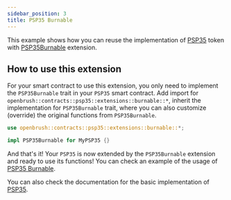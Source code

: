 ```yaml
---
sidebar_position: 3
title: PSP35 Burnable
---
```


This example shows how you can reuse the implementation of [PSP35](https://github.com/Supercolony-net/openbrush-contracts/tree/main/contracts/token/psp35) token with [PSP35Burnable](https://github.com/Supercolony-net/openbrush-contracts/tree/main/contracts/token/psp35/extensions/burnable.rs) extension.

## How to use this extension

For your smart contract to use this extension, you only need to implement the `PSP35Burnable` trait in your `PSP35` smart contract. Add import for `openbrush::contracts::psp35::extensions::burnable::*`, inherit the implementation for `PSP35Burnable` trait, where you can also customize (override) the original functions from `PSP35Burnable`.

```rust
use openbrush::contracts::psp35::extensions::burnable::*;

impl PSP35Burnable for MyPSP35 {}
```

And that's it! Your `PSP35` is now extended by the `PSP35Burnable` extension and ready to use its functions!
You can check an example of the usage of [PSP35 Burnable](https://github.com/Supercolony-net/openbrush-contracts/tree/main/examples/psp35_extensions/burnable).

You can also check the documentation for the basic implementation of [PSP35](/smart-contracts/PSP35).